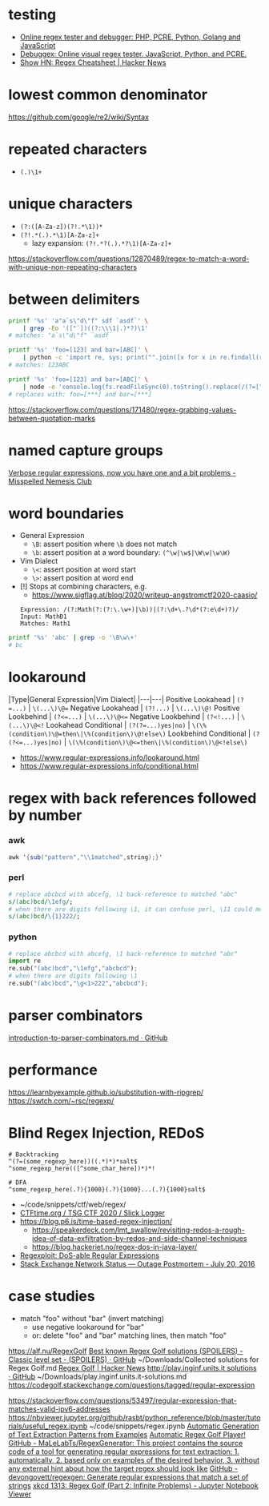 # testing

- [Online regex tester and debugger: PHP, PCRE, Python, Golang and JavaScript](https://regex101.com)
- [Debuggex: Online visual regex tester. JavaScript, Python, and PCRE.](https://www.debuggex.com/r/h3WCCQv-ek1K5VTJ)
- [Show HN: Regex Cheatsheet | Hacker News](https://news.ycombinator.com/item?id=22200584)

# lowest common denominator

https://github.com/google/re2/wiki/Syntax

# repeated characters

- `(.)\1+`

# unique characters

- `(?:([A-Za-z])(?!.*\1))*`
- `(?!.*(.).*\1)[A-Za-z]+`
    - lazy expansion: `(?!.*?(.).*?\1)[A-Za-z]+`

https://stackoverflow.com/questions/12870489/regex-to-match-a-word-with-unique-non-repeating-characters

# between delimiters

```bash
printf '%s' 'a"a`s\"d\"f" sdf `asdf`' \
    | grep -Eo '(["`])((?:\\\1|.)*?)\1'
# matches: "a`s\"d\"f" `asdf`

printf '%s' 'foo=[123] and bar=[ABC]' \
    | python -c 'import re, sys; print("".join([x for x in re.findall(r"(?=[^\[]+\]).", str(sys.stdin.buffer.read()))]))'
# matches: 123ABC

printf '%s' 'foo=[123] and bar=[ABC]' \
    | node -e 'console.log(fs.readFileSync(0).toString().replace(/(?=[^\[]+\])./g, "*"))'
# replaces with: foo=[***] and bar=[***]
```

https://stackoverflow.com/questions/171480/regex-grabbing-values-between-quotation-marks

# named capture groups

[Verbose regular expressions, now you have one and a bit problems \- Misspelled Nemesis Club](https://moreati.org.uk/blog/2020/06/30/verbose-regular-expressions.html)

# word boundaries

- General Expression
    - `\B`: assert position where `\b` does not match
    - `\b`: assert position at a word boundary: `(^\w|\w$|\W\w|\w\W)`
- Vim Dialect
    - `\<`: assert position at word start
    - `\>`: assert position at word end
- [!] Stops at combining characters, e.g.
    - https://www.sigflag.at/blog/2020/writeup-angstromctf2020-caasio/
    ```
    Expression: /(?:Math(?:(?:\.\w+)|\b))|(?:\d+\.?\d*(?:e\d+)?)/
    Input: MathÐ1
    Matches: Math1
    ```

```bash
printf '%s' 'abc' | grep -o '\B\w\+'
# bc
```

# lookaround

|Type|General Expression|Vim Dialect|
|---|---|
Positive Lookahead | `(?=...)` | `\(...\)\@=`
Negative Lookahead | `(?!...)` | `\(...\)\@!`
Positive Lookbehind | `(?<=...)` | `\(...\)\@<=`
Negative Lookbehind | `(?<!...)` | `\(...\)\@<!`
Lookahead Conditional | `(?(?=...)yes|no)` | `\(\%(condition\)\@=then\|\%(condition\)\@!else\)`
Lookbehind Conditional | `(?(?<=...)yes|no)` | `\(\%(condition\)\@<=then\|\%(condition\)\@<!else\)`

- https://www.regular-expressions.info/lookaround.html
- https://www.regular-expressions.info/conditional.html

# regex with back references followed by number

### awk

```awk
awk '{sub("pattern","\\1matched",string);}'
```

### perl

```perl
# replace abcbcd with abcefg, \1 back-reference to matched "abc"
s/(abc)bcd/\1efg/; 
# when there are digits following \1, it can confuse perl, \11 could mean 11th matched group
s/(abc)bcd/\{1}222/;
```

### python

```python
# replace abcbcd with abcefg, \1 back-reference to matched "abc"
import re
re.sub("(abc)bcd","\1efg","abcbcd");
# when there are digits following \1
re.sub("(abc)bcd","\g<1>222","abcbcd");
```

# parser combinators

[introduction\-to\-parser\-combinators\.md · GitHub](https://gist.github.com/yelouafi/556e5159e869952335e01f6b473c4ec1)

# performance

https://learnbyexample.github.io/substitution-with-ripgrep/
https://swtch.com/~rsc/regexp/

# Blind Regex Injection, REDoS

```
# Backtracking
^(?=(some_regexp_here))((.*)*)*salt$
^some_regexp_here(([^some_char_here])*)*!

# DFA
^some_regexp_here(.?){1000}(.?){1000}...(.?){1000}salt$
```

- ~/code/snippets/ctf/web/regex/
- [CTFtime\.org / TSG CTF 2020 / Slick Logger](https://ctftime.org/task/12273)
- https://blog.p6.is/time-based-regex-injection/
    - https://speakerdeck.com/lmt_swallow/revisiting-redos-a-rough-idea-of-data-exfiltration-by-redos-and-side-channel-techniques
    - https://blog.hackeriet.no/regex-dos-in-java-layer/
- [Regexploit: DoS-able Regular Expressions](https://blog.doyensec.com/2021/03/11/regexploit.html)
- [Stack Exchange Network Status — Outage Postmortem \- July 20, 2016](https://stackstatus.net/post/147710624694/outage-postmortem-july-20-2016)

# case studies

- match "foo" without "bar" (invert matching)
    - use negative lookaround for "bar"
    - or: delete "foo" and "bar" matching lines, then match "foo"

https://alf.nu/RegexGolf
    [Best known Regex Golf solutions \(SPOILERS\) \- Classic level set \- \(SPOILERS\) · GitHub](https://gist.github.com/Davidebyzero/9221685)
        ~/Downloads/Collected solutions for Regex Golf.md
    [Regex Golf | Hacker News](https://news.ycombinator.com/item?id=6941231)
[http://play\.inginf\.units\.it solutions · GitHub](https://gist.github.com/pavi2410/d7a6b038ff7d1386ea9dbf3bb5aa6b48)
    ~/Downloads/play.inginf.units.it-solutions.md
https://codegolf.stackexchange.com/questions/tagged/regular-expression

https://stackoverflow.com/questions/53497/regular-expression-that-matches-valid-ipv6-addresses
    https://nbviewer.jupyter.org/github/rasbt/python_reference/blob/master/tutorials/useful_regex.ipynb
        ~/code/snippets/regex.ipynb
[Automatic Generation of Text Extraction Patterns from Examples](http://regex.inginf.units.it/)
    [Automatic Regex Golf Player!](http://regex.inginf.units.it/golf/)
[GitHub \- MaLeLabTs/RegexGenerator: This project contains the source code of a tool for generating regular expressions for text extraction:  1\. automatically, 2\. based only on examples of the desired behavior, 3\. without any external hint about how the target regex should look like](https://github.com/MaLeLabTs/RegexGenerator)
[GitHub \- devongovett/regexgen: Generate regular expressions that match a set of strings](https://github.com/devongovett/regexgen)
[xkcd 1313: Regex Golf (Part 2: Infinite Problems) \- Jupyter Notebook Viewer](https://nbviewer.jupyter.org/url/norvig.com/ipython/xkcd1313-part2.ipynb)
